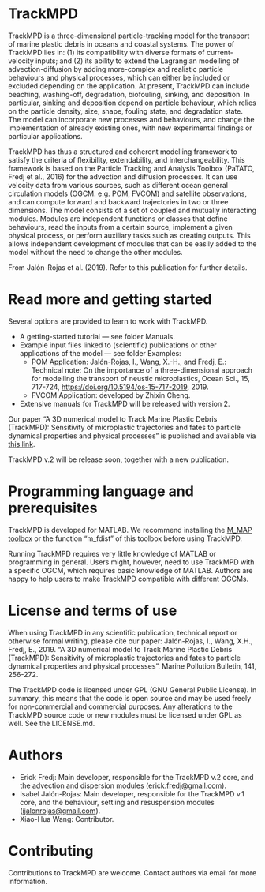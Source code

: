 ﻿# TrackMPD

TrackMPD is a three-dimensional particle-tracking model for the transport of marine plastic debris in oceans and coastal systems. The power of TrackMPD lies in: (1) its compatibility with diverse formats of current-velocity inputs; and (2) its ability to extend the Lagrangian modelling of advection-diffusion by adding more-complex and realistic particle behaviours and physical processes, which can either be included or excluded depending on the application. At present, TrackMPD can include beaching, washing-off, degradation, biofouling, sinking, and deposition. In particular, sinking and deposition depend on particle behaviour, which relies on the particle density, size, shape, fouling state, and degradation state. The model can incorporate new processes and behaviours, and change the implementation of already existing ones, with new experimental findings or particular applications.

TrackMPD has thus a structured and coherent modelling framework to satisfy the criteria of flexibility, extendability, and interchangeability. This framework is based on the Particle Tracking and Analysis Toolbox (PaTATO, Fredj et al., 2016) for the advection and diffusion processes. It can use velocity data from various sources, such as different ocean general circulation models (OGCM: e.g. POM, FVCOM) and satellite observations, and can compute forward and backward trajectories in two or three dimensions. The model consists of a set of coupled and mutually interacting modules. Modules are independent functions or classes that define behaviours, read the inputs from a certain source, implement a given physical process, or perform auxiliary tasks such as creating outputs. This allows independent development of modules that can be easily added to the model without the need to change the other modules. 

From Jalón-Rojas et al. (2019). Refer to this publication for further details.


# Read more and getting started

Several options are provided to learn to work with TrackMPD.

- A getting-started tutorial — see folder Manuals.
- Example input files linked to (scientific) publications or other applications of the model — see folder Examples:
	* POM Application: Jalón-Rojas, I., Wang, X.-H., and Fredj, E.: Technical note: On the importance of a three-dimensional approach for modelling the transport of neustic microplastics, Ocean Sci., 15, 717-724, https://doi.org/10.5194/os-15-717-2019, 2019.
	* FVCOM Application: developed by Zhixin Cheng. 
- Extensive manuals for TrackMPD will be released with version 2.

Our paper “A 3D numerical model to Track Marine Plastic Debris (TrackMPD): Sensitivity of microplastic trajectories and fates to particle dynamical properties and physical processes” is published and available via [this link](https://www.sciencedirect.com/science/article/pii/S0025326X19301523).

TrackMPD v.2 will be release soon, together with a new publication.


# Programming language and prerequisites

TrackMPD is developed for MATLAB. We recommend installing the [M_MAP toolbox](https://www.eoas.ubc.ca/~rich/map.html#9._Zoom_in_on_Prince_Edward_Island_to_co) or the function “m_fdist” of this toolbox before using TrackMPD.
 
Running TrackMPD requires very little knowledge of MATLAB or programming in general. Users might, however, need to use TrackMPD with a specific OGCM, which requires basic knowledge of MATLAB. Authors are happy to help users to make TrackMPD compatible with different OGCMs.


# License and terms of use

When using TrackMPD in any scientific publication, technical report or otherwise formal writing, please cite our paper:
Jalón-Rojas, I., Wang, X.H., Fredj, E., 2019. “A 3D numerical model to Track Marine Plastic Debris (TrackMPD): Sensitivity of microplastic trajectories and fates to particle dynamical properties and physical processes”. Marine Pollution Bulletin, 141, 256-272.

The TrackMPD code is licensed under GPL (GNU General Public License). In summary, this means that the code is open source and may be used freely for non-commercial and commercial purposes. Any alterations to the TrackMPD source code or new modules must be licensed under GPL as well. See the LICENSE.md.


# Authors

* Erick Fredj: Main developer, responsible for the TrackMPD v.2 core, and the advection and dispersion modules (erick.fredj@gmail.com).
* Isabel Jalón-Rojas: Main developer, responsible for the TrackMPD v.1 core, and the behaviour, settling and resuspension modules (ijalonrojas@gmail.com).
* Xiao-Hua Wang: Contributor. 


# Contributing

Contributions to TrackMPD are welcome. Contact authors via email for more information.
